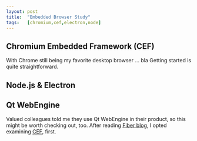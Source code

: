 ```yaml
---
layout: post
title:  "Embedded Browser Study"
tags:   [chromium,cef,electron,node]
---
```




## Chromium Embedded Framework (CEF)

With Chrome still being my favorite desktop browser ... bla 
Getting started is quite straightforward. 

## Node.js & Electron



## Qt WebEngine

Valued colleagues told me they use Qt WebEngine in their product, so this might be worth checking out, too. After reading [Fiber blog], I opted examining [CEF], first.

[clion]: https://www.jetbrains.com/clion/
[CEF]: https://en.wikipedia.org/wiki/Chromium_Embedded_Framework
[cef project]: https://github.com/chromiumembedded/cef-project
[Fiber blog]: https://kver.wordpress.com/2015/08/05/fiber-update-webengine-vs-cef/
[Electron]: https://en.wikipedia.org/wiki/Electron_(software_framework)


